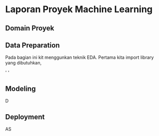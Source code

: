# Laporan Proyek Machine Learning


## Domain Proyek

## Data Preparation

Pada bagian ini kit menggunkan teknik EDA.
Pertama kita import library yang dibutuhkan,

'
'

## Modeling

D

## Deployment

AS

